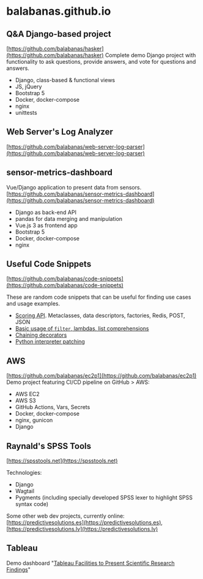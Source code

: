 # balabanas.github.io

## Q&A Django-based project
[https://github.com/balabanas/hasker](https://github.com/balabanas/hasker)
Complete demo Django project with functionality to ask questions, provide answers, and vote for questions and answers.

* Django, class-based & functional views
* JS, jQuery
* Bootstrap 5
* Docker, docker-compose
* nginx
* unittests

## Web Server's Log Analyzer
[https://github.com/balabanas/web-server-log-parser](https://github.com/balabanas/web-server-log-parser)

## sensor-metrics-dashboard
Vue/Django application to present data from sensors. [https://github.com/balabanas/sensor-metrics-dashboard](https://github.com/balabanas/sensor-metrics-dashboard)

* Django as back-end API
* pandas for data merging and manipulation
* Vue.js 3 as frontend app
* Bootstrap 5
* Docker, docker-compose
* nginx

## Useful Code Snippets

[https://github.com/balabanas/code-snippets](https://github.com/balabanas/code-snippets)

These are random code snippets that can be useful for finding use cases and usage examples.

* [Scoring API](https://github.com/balabanas/code-snippets/tree/main/scoring_api). Metaclasses, data descriptors, factories, Redis, POST, JSON
* [Basic usage of `filter`, lambdas, list comprehensions](https://github.com/balabanas/code-snippets/blob/main/functions/functions.py)
* [Chaining decorators](https://github.com/balabanas/code-snippets/tree/main/decorators)
* [Python interpreter patching](https://github.com/balabanas/code-snippets/tree/main/python-interpreter-patching)

## AWS
[https://github.com/balabanas/ec2p1](https://github.com/balabanas/ec2p1)
Demo project featuring CI/CD pipeline on GitHub > AWS:

* AWS EC2
* AWS S3
* GitHub Actions, Vars, Secrets
* Docker, docker-compose
* nginx, gunicon
* Django

## Raynald's SPSS Tools

[https://spsstools.net](https://spsstools.net)

Technologies:

* Django
* Wagtail
* Pygments (including specially developed SPSS lexer to highlight SPSS syntax code)

Some other web dev projects, currently online: [https://predictivesolutions.es](https://predictivesolutions.es), [https://predictivesolutions.lv](https://predictivesolutions.lv)

## Tableau

Demo dashboard "[Tableau Facilities to Present Scientific Research Findings](https://public.tableau.com/app/profile/balabanas/viz/Book2_16750662744740/TableauFacilitiestoPresentScientificResearchFindings)"

